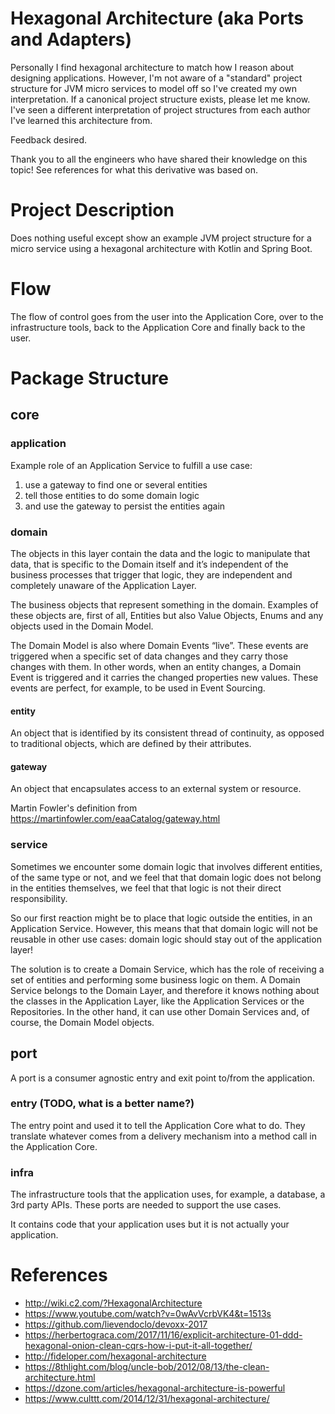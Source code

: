 # Hexagonal Architecture (aka Ports and Adapters)

Personally I find hexagonal architecture to match how I reason about designing applications.  However, I'm not aware of a "standard" project structure for JVM micro services to model off so I've created my own interpretation.  If a canonical project structure exists, please let me know.  I've seen a different interpretation of project structures from each author I've learned this architecture from.

Feedback desired.   

Thank you to all the engineers who have shared their knowledge on this topic!  See references for what this derivative was based on.

# Project Description

Does nothing useful except show an example JVM project structure for a micro service using a hexagonal architecture with Kotlin and Spring Boot. 

# Flow
The flow of control goes from the user into the Application Core, over to the infrastructure tools, back to the Application Core and finally back to the user.

# Package Structure
## core
### application
Example role of an Application Service to fulfill a use case:

1. use a gateway to find one or several entities
2. tell those entities to do some domain logic
3. and use the gateway to persist the entities again
### domain
The objects in this layer contain the data and the logic to manipulate that data, that is specific to the Domain itself and it’s independent of the business processes that trigger that logic, they are independent and completely unaware of the Application Layer.

The business objects that represent something in the domain. Examples of these objects are, first of all, Entities but also Value Objects, Enums and any objects used in the Domain Model.

The Domain Model is also where Domain Events “live”. These events are triggered when a specific set of data changes and they carry those changes with them. In other words, when an entity changes, a Domain Event is triggered and it carries the changed properties new values. These events are perfect, for example, to be used in Event Sourcing.
#### entity
An object that is identified by its consistent thread of continuity, as opposed to traditional objects, which are defined by their attributes.
#### gateway
An object that encapsulates access to an external system or resource.

Martin Fowler's definition from https://martinfowler.com/eaaCatalog/gateway.html
### service
Sometimes we encounter some domain logic that involves different entities, of the same type or not, and we feel that that domain logic does not belong in the entities themselves, we feel that that logic is not their direct responsibility.

So our first reaction might be to place that logic outside the entities, in an Application Service. However, this means that that domain logic will not be reusable in other use cases: domain logic should stay out of the application layer!

The solution is to create a Domain Service, which has the role of receiving a set of entities and performing some business logic on them. A Domain Service belongs to the Domain Layer, and therefore it knows nothing about the classes in the Application Layer, like the Application Services or the Repositories. In the other hand, it can use other Domain Services and, of course, the Domain Model objects.

## port
A port is a consumer agnostic entry and exit point to/from the application.
### entry (TODO, what is a better name?)
The entry point and used it to tell the Application Core what to do. They translate whatever comes from a delivery mechanism into a method call in the Application Core.
### infra
The infrastructure tools that the application uses, for example, a database, a 3rd party APIs.  These ports are needed to support the use cases.

It contains code that your application uses but it is not actually your application.  

# References
* http://wiki.c2.com/?HexagonalArchitecture
* https://www.youtube.com/watch?v=0wAvVcrbVK4&t=1513s 
* https://github.com/lievendoclo/devoxx-2017
* https://herbertograca.com/2017/11/16/explicit-architecture-01-ddd-hexagonal-onion-clean-cqrs-how-i-put-it-all-together/
* http://fideloper.com/hexagonal-architecture
* https://8thlight.com/blog/uncle-bob/2012/08/13/the-clean-architecture.html
* https://dzone.com/articles/hexagonal-architecture-is-powerful
* https://www.culttt.com/2014/12/31/hexagonal-architecture/